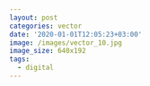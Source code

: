 ```yaml
---
layout: post
categories: vector
date: '2020-01-01T12:05:23+03:00'
image: /images/vector_10.jpg
image_size: 640x192
tags:
  - digital
---
```

